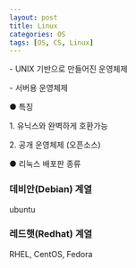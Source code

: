 ```yaml
---
layout: post
title: Linux
categories: OS
tags: [OS, CS, Linux]
---
```


\- UNIX 기반으로 만들어진 운영체제 

\- 서버용 운영체제

● 특징

1\. 유닉스와 완벽하게 호환가능

2\. 공개 운영체제 (오픈소스)

● 리눅스 배포판 종류

### 데비안(Debian) 계열

ubuntu

### 레드햇(Redhat) 계열

RHEL, CentOS, Fedora